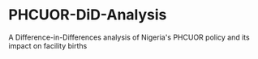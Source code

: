 # PHCUOR-DiD-Analysis
A Difference-in-Differences analysis of Nigeria's PHCUOR policy and its impact on facility births
